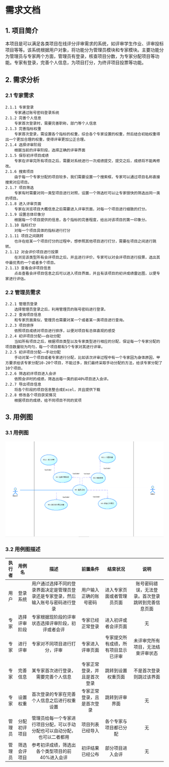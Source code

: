 # 需求文档
## 1. 项目简介  
本项目是可以满足各类项目在线评分评审需求的系统，如评审学生作业、评审投标项目等等。该系统根据用户对象，将功能分为管理员模块和专家模块。主要功能分为管理员与专家两个方面，管理员有登录，核查项目分数，为专家分配项目等功能。专家有登录，完善个人信息，为项目打分，为终评项目投票等功能。  
## 2. 需求分析
### 2.1 专家需求
	2.1.1 专家登录  
		专家通过账号密码登录系统  
	2.1.2 完善个人信息  
		专家首次登录时，需要完善职称，部门等个人信息  
	2.1.3 完善指标权重  
		专家首次登录，需设置各个指标的权重，综合各个专家设置的权重，然后结合初始权重得出一个更加合理的权重，使得评审更加公正合理。  
	2.1.4 选择评审阶段  
		根据当前的评审阶段，选择正确的评审界面  
	2.1.5 保存初评项目成绩  
		专家在评审完所有项目之后，需要对系统进行一次成绩提交，提交之后，成绩将不能再修改。  
	2.1.6 搜索项目  
		由于每一个专家分配的项目较多，我们需要设置一个搜索框，专家可以通过项目名称直接搜索对应项目。  
	2.1.7 项目筛选  
		专家有时需要对同一类型项目进行对照，设置一个筛选栏可以让专家很快的筛选出同一类的项目。  
	2.1.8 进入评审页面  
		专家在浏览项目大概信息之后需要进入评审页面，对每一个项目进行细致的打分。  
	2.1.9 设置总体印象分  
		根据每一个项目提供的信息，各个指标的完善程度，给出对该项目的第一印象分。  
	2.1.10 指标打分  
		对每一个项目具体的指标进行打分  
	2.1.11 项目之间跳转  
		也许在给某一个项目打分的过程中，想参照其他项目进行打分，需要在项目之间进行跳转。  
	2.1.12 对会评价项目进行投票  
		在浏览该类型所有会评项目之后，并且进行评价，专家可以对会评项目进行投票，选出其中最优秀的一个或者多个项目。  
	2.1.13 查看会评项目信息   
		点击查看会评项目信息之后可以进入项目界面，并且有该项目的初评成绩雷达图，以便专家进行评估。  
### 2.2 管理员需求
	2.2.1 管理员登录
		选择管理员登录之后，利用管理员的账号密码进行登录。
	2.2.2 查询项目信息
		和专家页面类似，管理员也需要对某一个或者某一类项目进行查询。
	2.2.3 项目排序
		依照项目成绩对项目进行排序，以便对项目有总体直观的感受
	2.2.4 初评项目分配——自动分配
		当如所有项目之后，根据项目类型以及专家类型进行相应的分配，保证每一个专家分配的项目数量较为均匀，每一个项目都有5个专家对其进行评审。
	2.2.5 初评项目分配——手动分配
		手动对某一个项目或者专家进行分配，比如该次评审过程中有一个专家因为身体原因，甲方要求给该专家分配10-20个项目，不能过多，我们最终采取手动分配的方法，给该专家分配了10个项目。
	2.2.6 筛选初评项目进入会评
		依照会评时的成绩，筛选出每一类的前40%项目进入会评。
	2.2.7 导出项目信息
		将各个阶段的项目信息整合成Excel，并且提供下载
	2.2.8 修改各个项目获奖情况
		根据项目的成绩，给不同项目不同的奖项  
## 3. 用例图
### 3.1 用例图

![用例图](用例图.png)

### 3.2 用例图描述

| 执行者 |    用例名    |                  描述                  |    前置条件    | 结束状况 | 说明 |
| :------: | :----------: | :----------------------------------------: | :------: | :------: | :-------: |
|  用户  |   登录系统   | 用户通过选择不同的登录界面决定是管理员登录还是专家登录，然后输入账号与密码进行登录 |用户输入正确的账号密码 |进入专家页面或者管理员页面 |账号密码错误，无法登录。首次登录跳转到完善信息页面 |
| 专家 | 选择评审阶段 | 专家根据现阶段的评审状态选择评审阶段，初评或者会评 |专家已经正常登录 |进入初评或者会评页面 |无 |
| 专家 | 进行评审 | 专家对不同项目进行打分，评审 |专家进入评审页面 |专家提交所有成绩，所有项目显示已评审 |未评审完所有项目，无法结束评审状态 |
| 专家 | 完善信息 | 某专家首次进行登录，需要完善个人信息 |专家正常登录，并且是首次登录 |跳转到设置权重页面 |不是首次登录则跳过该界面 |
| 专家 | 设置权重 | 首次登录的专家在完善个人信息之后进行权重设置 |专家正常登录，且是首次登录 |跳转到评审界面 |无 |
| 管理员 | 分配初评项目 | 管理员给每一个专家进行项目分配，可以手动分配也可以自动分配，也可以二者都用 |项目列表已经导入 |各个专家与项目都已分配 |无 |
| 管理员 | 筛选会评项目 | 参考初评成绩，筛选出各个类型项目的前40%进入会评 |初评结果已经公布 |部分项目进入会评 |无 |
